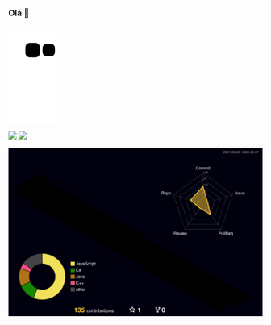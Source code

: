 ### Olá    👋

<!-- <div>
  <a href="https://github.com/Gabriel-Kenji"> 
     <img height="180em" width="505em" src="https://github-readme-stats.vercel.app/api?username=Gabriel-Kenji&hide=stars&show_icons=true&theme=midnight-purple&include_all_commits=true&count_private=true"/>
  <img height="180em" width="505em" src="https://github-readme-stats.vercel.app/api?username=Gabriel-Kenji&hide=stars&show_icons=true&theme=midnight-purple&include_all_commits=true"/>
  <img height="176em" src="https://github-readme-stats.vercel.app/api/top-langs/?username=Gabriel-Kenji&layout=compact&langs_count=7&theme=midnight-purple"/>
</div> -->
<div >

<!--[![GitHub Streak](https://github-readme-streak-stats.herokuapp.com?user=Gabriel-Kenji&theme=omni&locale=pt-br)](https://git.io/streak-stats)
[![GitHub Streak](https://github-readme-streak-stats.herokuapp.com?user=Gabriel-Kenji&theme=buefy-dark&locale=pt-br)](https://git.io/streak-stats) 
[![GitHub Streak](https://github-readme-streak-stats.herokuapp.com?user=Gabriel-Kenji&theme=midnight-purple&locale=pt-br&date_format=j%2Fn%5B%2FY%5D)](https://git.io/streak-stats)-->
   
![Snake animation](https://github.com/Gabriel-Kenji/Gabriel-Kenji/blob/output/github-contribution-grid-snake.svg)
<br> 
  

<!-- <a   href="https://www.linkedin.com/in/gabriel-kenji-utiyama-a257261b0/" target="_blank"><img src="https://img.shields.io/badge/-LinkedIn-%230077B5?style=for-the-badge&logo=linkedin&logoColor=white" target="_blank"></a> -->
<a href="https://www.linkedin.com/in/gabriel-kenji-utiyama-a257261b0/">
  <img src="https://skillicons.dev/icons?i=linkedin" />
</a>
<a href="https://skillicons.dev">
  <img src="https://skillicons.dev/icons?i=linux,git,vscode,javascript,bootstrap,css,html,discord,docker,sass,nodejs,express" />
</a>
<!-- [![My Skills](https://skills.thijs.gg/icons?i=html,js,css,php,mysql,nodejs,docker&theme=dark)](https://skills.thijs.gg) -->
  
![](./profile-3d-contrib/profile-night-rainbow.svg)


 
</div>
  

<!--
**Gabriel-Kenji/Gabriel-Kenji** is a ✨ _special_ ✨ repository because its `README.md` (this file) appears on your GitHub profile.

Here are some ideas to get you started:

- 🔭 I’m currently working on ...
- 🌱 I’m currently learning ...
- 👯 I’m looking to collaborate on ...
- 🤔 I’m looking for help with ...
- 💬 Ask me about ...
- 📫 How to reach me: ...
- 😄 Pronouns: ...
- ⚡ Fun fact: ... 
-->
